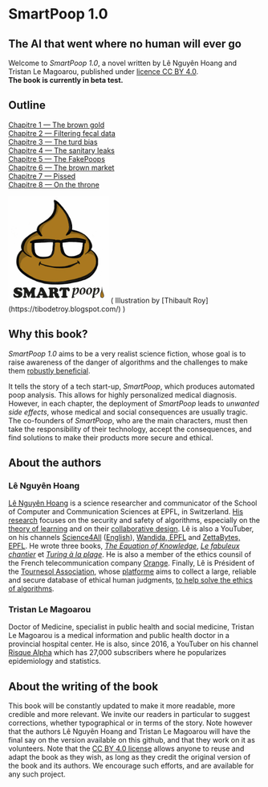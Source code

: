 # SmartPoop 1.0
## The AI that went where no human will ever go

Welcome to *SmartPoop 1.0*, a novel written by Lê Nguyên Hoang and Tristan Le Magoarou,
published under [licence CC BY 4.0](https://creativecommons.org/licenses/by/4.0/).  
**The book is currently in beta test.**  

## Outline

[Chapitre 1 — The brown gold](1-gold.md)  
[Chapitre 2 — Filtering fecal data](2-filter.md)  
[Chapitre 3 — The turd bias](3-bias.md)  
[Chapitre 4 — The sanitary leaks](4-leak.md)  
[Chapitre 5 — The FakePoops](5-fakepoops.md)  
[Chapitre 6 — The brown market](6-ad.md)  
[Chapitre 7 — Pissed](7-psy.md)  
[Chapitre 8 — On the throne](8-throne.md)  

<img src="../SmartPoop.jpg" alt="SmartPoop.jpg" width="200" />
( Illustration by [Thibault Roy](https://tibodetroy.blogspot.com/) )

## Why this book?

*SmartPoop 1.0* aims to be a very realist science fiction,
whose goal is to raise awareness of the danger of algorithms and the challenges to make them [robustly beneficial](https://wiki.tournesol.app).

It tells the story of a tech start-up, *SmartPoop*, which produces automated poop analysis.
This allows for highly personalized medical diagnosis.
However, in each chapter, the deployment of *SmartPoop* leads to *unwanted side effects*,
whose medical and social consequences are usually tragic.
The co-founders of *SmartPoop*, who are the main characters,
must then take the responsibility of their technology,
accept the consequences,
and find solutions to make their products more secure and ethical.

## About the authors

### Lê Nguyên Hoang

[Lê Nguyên Hoang](https://fr.wikipedia.org/wiki/L%C3%AA_Nguy%C3%AAn_Hoang) is a science researcher and communicator of the School of Computer and Communication Sciences at EPFL, in Switzerland.
[His research](https://scholar.google.ch/citations?user=0ZADKSkAAAAJ&hl=en&oi=ao) focuses on the security and safety of algorithms, especially on the [theory of learning](https://arxiv.org/abs/2008.00742) and on their [collaborative design](https://arxiv.org/abs/2106.02398).
Lê is also a YouTuber, on his channels [Science4All](https://www.youtube.com/channel/UC0NCbj8CxzeCGIF6sODJ-7A/) ([English](https://www.youtube.com/channel/UCfqLgK5ajTbqY61mtNV_Agg/)), [Wandida, EPFL](https://www.youtube.com/channel/UCD_VizaraVT9yDy1egNlWCQ/) and [ZettaBytes, EPFL](https://www.youtube.com/channel/UCfY6ovyFMaw30NRs-KrxrWw/).
He wrote three books, *[The Equation of Knowledge](https://www.taylorfrancis.com/books/mono/10.1201/9780367855307/equation-knowledge-l%C3%AA-nguy%C3%AAn-hoang)*, *[Le fabuleux chantier](https://laboutique.edpsciences.fr/produit/1107/9782759824304/Le%20fabuleux%20chantier)* et *[Turing à la plage](https://www.dunod.com/sciences-techniques/turing-plage-intelligence-artificielle-dans-un-transat)*.
He is also a member of the ethics counsil of the French telecommunication company [Orange](https://www.orange.com/en/newsroom/press-releases/2021/orange-creates-data-and-ai-ethics-council).
Finally, Lê is Président of the [Tournesol Association](https://wiki.tournesol.app), whose [platforme](https://tournesol.app) aims to collect a large, reliable and secure database of ethical human judgments, [to help solve the ethics of algorithms](https://arxiv.org/abs/2107.07334).

### Tristan Le Magoarou

Doctor of Medicine, specialist in public health and social medicine, Tristan Le Magoarou is a medical information and public health doctor in a provincial hospital center.
He is also, since 2016, a YouTuber on his channel [Risque Alpha](https://www.youtube.com/c/RisqueAlpha) which has 27,000 subscribers where he popularizes epidemiology and statistics.


## About the writing of the book

This book will be constantly updated to make it more readable, more credible and more relevant.
We invite our readers in particular to suggest corrections, whether typographical or in terms of the story.
Note however that the authors Lê Nguyên Hoang and Tristan Le Magoarou will have the final say on the version available on this github, and that they work on it as volunteers.
Note that the [CC BY 4.0 license](https://creativecommons.org/licenses/by/4.0/) allows anyone to reuse and adapt the book as they wish, as long as they credit the original version of the book and its authors.
We encourage such efforts, and are available for any such project.


